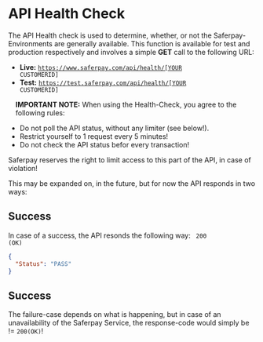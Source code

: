 # API Health Check

The API Health check is used to determine, whether, or not the Saferpay-Environments are generally available.
This function is available for test and production respectively and involves a simple **GET** call to the following URL:

+ **Live:** <code>https://www.saferpay.com/api/health/[YOUR CUSTOMERID]</code>
+ **Test:** <code>https://test.saferpay.com/api/health/[YOUR CUSTOMERID]</code>


<div class="danger" style="min-height: 75px;">
  <span class="glyphicon glyphicon-remove-sign" style="color: rgb(224, 122, 105);font-size: 55px;height: 75px;float: left;margin-right: 15px;margin-top: 0px;"></span>
  <p><strong>IMPORTANT NOTE:</strong> When using the Health-Check, you agree to the following rules:</p>
  <ul>
    <li>Do not poll the API status, without any limiter (see below!).</li>
    <li>Restrict yourself to 1 request every 5 minutes!</li>
    <li>Do not check the API status befor every transaction!</li>
  </ul>
  <p>Saferpay reserves the right to limit access to this part of the API, in case of violation!</p>
</div>

This may be expanded on, in the future, but for now the API responds in two ways:

## Success

In case of a success, the API resonds the following way:
<code> 200 (OK)</code>
```json
{
  "Status": "PASS"
}
```

## Success

The failure-case depends on what is happening, but in case of an unavailability of the Saferpay Service, the response-code would simply be != <code>200(OK)</code>!
